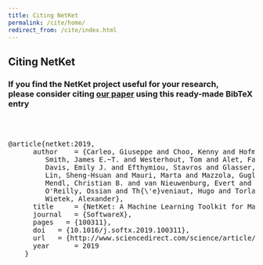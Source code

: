```yaml
---
title: Citing NetKet
permalink: /cite/home/
redirect_from: /cite/index.html
---
```



<div class="jumbotron">
    <div class="row">
    <div class="col-sm-8 col-sm-offset-2">
    <h2 class="text-center">Citing NetKet</h2>
    <h3 class="text-center"> If you find the NetKet project useful for your research, <br> please consider citing  <a class="reference external" href="http://www.sciencedirect.com/science/article/pii/S2352711019300974">our paper</a> using this ready-made BibTeX entry </h3>
    <br>
    <br>
    <div class="highlight"><pre><span></span><span class="nc">@article</span><span class="p">{</span><span class="nl">netket:2019</span><span class="p">,</span>
      <span class="na">author</span>    <span class="p">=</span> <span class="s">{Carleo, Giuseppe and Choo, Kenny and Hofmann, Damian and
         Smith, James E.~T. and Westerhout, Tom and Alet, Fabien and
         Davis, Emily J. and Efthymiou, Stavros and Glasser, Ivan and
         Lin, Sheng-Hsuan and Mauri, Marta and Mazzola, Guglielmo and
         Mendl, Christian B. and van Nieuwenburg, Evert and
         O'Reilly, Ossian and Th{\'e}veniaut, Hugo and Torlai, Giacomo and Vicentini, Filippo and
         Wietek, Alexander}</span><span class="p">,</span>
      <span class="na">title</span>     <span class="p">=</span> <span class="s">{NetKet: A Machine Learning Toolkit for Many-Body Quantum Systems}</span><span class="p">,</span>
      <span class="na">journal</span>   <span class="p">=</span> <span class="s">{SoftwareX}</span><span class="p">,</span>
      <span class="na">pages</span>   <span class="p">=</span> <span class="s">{100311}</span><span class="p">,</span>
      <span class="na">doi</span>   <span class="p">=</span> <span class="s">{10.1016/j.softx.2019.100311}</span><span class="p">,</span>
      <span class="na">url</span>   <span class="p">=</span> <span class="s">{http://www.sciencedirect.com/science/article/pii/S2352711019300974}</span><span class="p">,</span>
      <span class="na">year</span>      <span class="p">=</span> <span class="m">2019</span>
    <span class="p">}</span>
    </pre></div>


</div>
